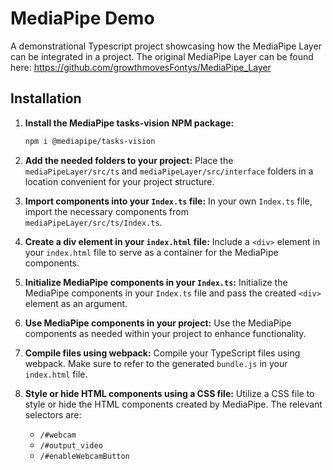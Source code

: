 # MediaPipe Demo

A demonstrational Typescript project showcasing how the MediaPipe Layer can be integrated in a project.
The original MediaPipe Layer can be found here: https://github.com/growthmovesFontys/MediaPipe_Layer

## Installation

1. **Install the MediaPipe tasks-vision NPM package:**
    ```bash
    npm i @mediapipe/tasks-vision
    ```

2. **Add the needed folders to your project:**
   Place the `mediaPipeLayer/src/ts` and `mediaPipeLayer/src/interface` folders in a location convenient for your project structure.

3. **Import components into your `Index.ts` file:**
   In your own `Index.ts` file, import the necessary components from `mediaPipeLayer/src/ts/Index.ts`.

4. **Create a div element in your `index.html` file:**
   Include a `<div>` element in your `index.html` file to serve as a container for the MediaPipe components.

5. **Initialize MediaPipe components in your `Index.ts`:**
   Initialize the MediaPipe components in your `Index.ts` file and pass the created `<div>` element as an argument.

6. **Use MediaPipe components in your project:**
   Use the MediaPipe components as needed within your project to enhance functionality.

7. **Compile files using webpack:**
   Compile your TypeScript files using webpack. Make sure to refer to the generated `bundle.js` in your `index.html` file.

8. **Style or hide HTML components using a CSS file:**
   Utilize a CSS file to style or hide the HTML components created by MediaPipe. The relevant selectors are:
   - `/#webcam`
   - `/#output_video`
   - `/#enableWebcamButton`

